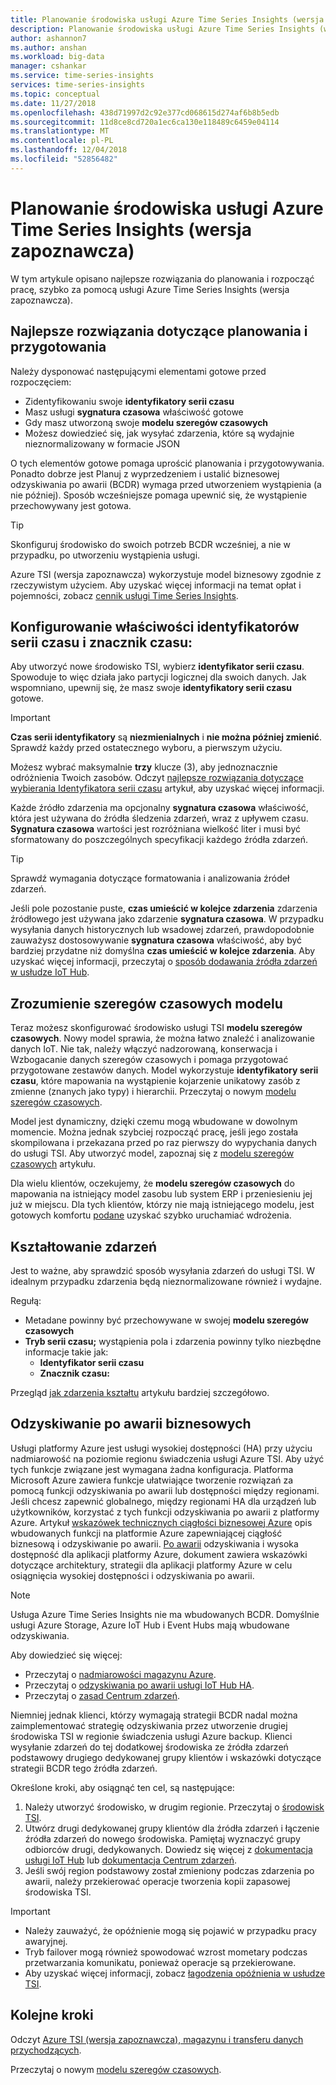 ```yaml
---
title: Planowanie środowiska usługi Azure Time Series Insights (wersja zapoznawcza) | Dokumentacja firmy Microsoft
description: Planowanie środowiska usługi Azure Time Series Insights (wersja zapoznawcza)
author: ashannon7
ms.author: anshan
ms.workload: big-data
manager: cshankar
ms.service: time-series-insights
services: time-series-insights
ms.topic: conceptual
ms.date: 11/27/2018
ms.openlocfilehash: 438d71997d2c92e377cd068615d274af6b8b5edb
ms.sourcegitcommit: 11d8ce8cd720a1ec6ca130e118489c6459e04114
ms.translationtype: MT
ms.contentlocale: pl-PL
ms.lasthandoff: 12/04/2018
ms.locfileid: "52856482"
---
```

# <a name="plan-your-azure-time-series-insights-preview-environment"></a>Planowanie środowiska usługi Azure Time Series Insights (wersja zapoznawcza)

W tym artykule opisano najlepsze rozwiązania do planowania i rozpocząć pracę, szybko za pomocą usługi Azure Time Series Insights (wersja zapoznawcza).

## <a name="best-practices-for-planning-and-preparation"></a>Najlepsze rozwiązania dotyczące planowania i przygotowania

Należy dysponować następującymi elementami gotowe przed rozpoczęciem:

* Zidentyfikowaniu swoje **identyfikatory serii czasu**
* Masz usługi **sygnatura czasowa** właściwość gotowe
* Gdy masz utworzoną swoje **modelu szeregów czasowych**
* Możesz dowiedzieć się, jak wysyłać zdarzenia, które są wydajnie nieznormalizowany w formacie JSON

O tych elementów gotowe pomaga uprościć planowania i przygotowywania. Ponadto dobrze jest Planuj z wyprzedzeniem i ustalić biznesowej odzyskiwania po awarii (BCDR) wymaga przed utworzeniem wystąpienia (a nie później). Sposób wcześniejsze pomaga upewnić się, że wystąpienie przechowywany jest gotowa.

> [!TIP]
> Skonfiguruj środowisko do swoich potrzeb BCDR wcześniej, a nie w przypadku, po utworzeniu wystąpienia usługi.

Azure TSI (wersja zapoznawcza) wykorzystuje model biznesowy zgodnie z rzeczywistym użyciem. Aby uzyskać więcej informacji na temat opłat i pojemności, zobacz [cennik usługi Time Series Insights](https://azure.microsoft.com/pricing/details/time-series-insights).

## <a name="configure-your-time-series-ids-and-timestamp-properties"></a>Konfigurowanie właściwości identyfikatorów serii czasu i znacznik czasu:

Aby utworzyć nowe środowisko TSI, wybierz **identyfikator serii czasu**. Spowoduje to więc działa jako partycji logicznej dla swoich danych. Jak wspomniano, upewnij się, że masz swoje **identyfikatory serii czasu** gotowe.

> [!IMPORTANT]
> **Czas serii identyfikatory** są **niezmienialnych** i **nie można później zmienić**. Sprawdź każdy przed ostatecznego wyboru, a pierwszym użyciu.

Możesz wybrać maksymalnie **trzy** klucze (3), aby jednoznacznie odróżnienia Twoich zasobów. Odczyt [najlepsze rozwiązania dotyczące wybierania Identyfikatora serii czasu](./time-series-insights-update-how-to-id.md) artykuł, aby uzyskać więcej informacji.

Każde źródło zdarzenia ma opcjonalny **sygnatura czasowa** właściwość, która jest używana do źródła śledzenia zdarzeń, wraz z upływem czasu. **Sygnatura czasowa** wartości jest rozróżniana wielkość liter i musi być sformatowany do poszczególnych specyfikacji każdego źródła zdarzeń.

> [!TIP]
> Sprawdź wymagania dotyczące formatowania i analizowania źródeł zdarzeń.

Jeśli pole pozostanie puste, **czas umieścić w kolejce zdarzenia** zdarzenia źródłowego jest używana jako zdarzenie **sygnatura czasowa**. W przypadku wysyłania danych historycznych lub wsadowej zdarzeń, prawdopodobnie zauważysz dostosowywanie **sygnatura czasowa** właściwość, aby być bardziej przydatne niż domyślna **czas umieścić w kolejce zdarzenia**. Aby uzyskać więcej informacji, przeczytaj o [sposób dodawania źródła zdarzeń w usłudze IoT Hub](./time-series-insights-how-to-add-an-event-source-iothub.md).  

## <a name="understand-the-time-series-model"></a>Zrozumienie szeregów czasowych modelu

Teraz możesz skonfigurować środowisko usługi TSI **modelu szeregów czasowych**. Nowy model sprawia, że można łatwo znaleźć i analizowanie danych IoT. Nie tak, należy włączyć nadzorowaną, konserwacja i Wzbogacanie danych szeregów czasowych i pomaga przygotować przygotowane zestawów danych. Model wykorzystuje **identyfikatory serii czasu**, które mapowania na wystąpienie kojarzenie unikatowy zasób z zmienne (znanych jako typy) i hierarchii. Przeczytaj o nowym [modelu szeregów czasowych](./time-series-insights-update-tsm.md).

Model jest dynamiczny, dzięki czemu mogą wbudowane w dowolnym momencie. Można jednak szybciej rozpocząć pracę, jeśli jego została skompilowana i przekazana przed po raz pierwszy do wypychania danych do usługi TSI. Aby utworzyć model, zapoznaj się z [modelu szeregów czasowych](./time-series-insights-update-tsm.md) artykułu.

Dla wielu klientów, oczekujemy, że **modelu szeregów czasowych** do mapowania na istniejący model zasobu lub system ERP i przeniesieniu jej już w miejscu. Dla tych klientów, którzy nie mają istniejącego modelu, jest gotowych komfortu [podane](https://github.com/Microsoft/tsiclient) uzyskać szybko uruchamiać wdrożenia.

## <a name="shaping-your-events"></a>Kształtowanie zdarzeń

Jest to ważne, aby sprawdzić sposób wysyłania zdarzeń do usługi TSI. W idealnym przypadku zdarzenia będą nieznormalizowane również i wydajne.

Regułą:

* Metadane powinny być przechowywane w swojej **modelu szeregów czasowych**
* **Tryb serii czasu;**  wystąpienia pola i zdarzenia powinny tylko niezbędne informacje takie jak:
  * **Identyfikator serii czasu**
  * **Znacznik czasu:**

Przegląd [jak zdarzenia kształtu](./time-series-insights-update-how-to-shape-events.md) artykułu bardziej szczegółowo.

## <a name="business-disaster-recovery"></a>Odzyskiwanie po awarii biznesowych

Usługi platformy Azure jest usługi wysokiej dostępności (HA) przy użyciu nadmiarowość na poziomie regionu świadczenia usługi Azure TSI. Aby użyć tych funkcje związane jest wymagana żadna konfiguracja. Platforma Microsoft Azure zawiera funkcje ułatwiające tworzenie rozwiązań za pomocą funkcji odzyskiwania po awarii lub dostępności między regionami. Jeśli chcesz zapewnić globalnego, między regionami HA dla urządzeń lub użytkowników, korzystać z tych funkcji odzyskiwania po awarii z platformy Azure. Artykuł [wskazówek technicznych ciągłości biznesowej Azure](https://docs.microsoft.com/azure/resiliency/resiliency-technical-guidance) opis wbudowanych funkcji na platformie Azure zapewniającej ciągłość biznesową i odzyskiwanie po awarii. [Po awarii](https://docs.microsoft.com/azure/architecture/resiliency/index) odzyskiwania i wysoka dostępność dla aplikacji platformy Azure, dokument zawiera wskazówki dotyczące architektury, strategii dla aplikacji platformy Azure w celu osiągnięcia wysokiej dostępności i odzyskiwania po awarii.

> [!NOTE]
> Usługa Azure Time Series Insights nie ma wbudowanych BCDR.
> Domyślnie usługi Azure Storage, Azure IoT Hub i Event Hubs mają wbudowane odzyskiwania.

Aby dowiedzieć się więcej:

* Przeczytaj o [nadmiarowości magazynu Azure](https://docs.microsoft.com/azure/storage/common/storage-redundancy).
* Przeczytaj o [odzyskiwania po awarii usługi IoT Hub HA](https://docs.microsoft.com/azure/iot-hub/iot-hub-ha-dr).
* Przeczytaj o [zasad Centrum zdarzeń](https://docs.microsoft.com/azure/event-hubs/event-hubs-geo-dr).

Niemniej jednak klienci, którzy wymagają strategii BCDR nadal można zaimplementować strategię odzyskiwania przez utworzenie drugiej środowiska TSI w regionie świadczenia usługi Azure backup. Klienci wysyłanie zdarzeń do tej dodatkowej środowiska ze źródła zdarzeń podstawowy drugiego dedykowanej grupy klientów i wskazówki dotyczące strategii BCDR tego źródła zdarzeń.

Określone kroki, aby osiągnąć ten cel, są następujące:

1. Należy utworzyć środowisko, w drugim regionie. Przeczytaj o [środowisk TSI](./time-series-insights-get-started.md).
1. Utwórz drugi dedykowanej grupy klientów dla źródła zdarzeń i łączenie źródła zdarzeń do nowego środowiska. Pamiętaj wyznaczyć grupy odbiorców drugi, dedykowanych. Dowiedz się więcej z [dokumentacja usługi IoT Hub](./time-series-insights-how-to-add-an-event-source-iothub.md) lub [dokumentacja Centrum zdarzeń](./time-series-insights-data-access.md).
1. Jeśli swój region podstawowy został zmieniony podczas zdarzenia po awarii, należy przekierować operacje tworzenia kopii zapasowej środowiska TSI.

> [!IMPORTANT]
> * Należy zauważyć, że opóźnienie mogą się pojawić w przypadku pracy awaryjnej.
> * Tryb failover mogą również spowodować wzrost mometary podczas przetwarzania komunikatu, ponieważ operacje są przekierowane.
> * Aby uzyskać więcej informacji, zobacz [łagodzenia opóźnienia w usłudze TSI](./time-series-insights-environment-mitigate-latency.md).

## <a name="next-steps"></a>Kolejne kroki

Odczyt [Azure TSI (wersja zapoznawcza), magazynu i transferu danych przychodzących](./time-series-insights-update-storage-ingress.md).

Przeczytaj o nowym [modelu szeregów czasowych](./time-series-insights-update-tsm.md).